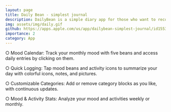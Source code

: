 ```yaml
---
layout: page
title: Daily Bean - simplest journal 
description: DailyBean is a simple diary app for those who want to record their daily lives easily. Record your day with just a few tabs!
img: assets/img/daily.gif
github: https://apps.apple.com/us/app/dailybean-simplest-journal/id1553223828
importance: 2
category: App
---
```




○ Mood Calendar: Track your monthly mood with five beans and access daily entries by clicking on them.

○ Quick Logging: Tap mood beans and activity icons to summarize your day with colorful icons, notes, and pictures.

○ Customizable Categories: Add or remove category blocks as you like, with continuous updates.

○ Mood & Activity Stats: Analyze your mood and activities weekly or monthly.
